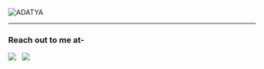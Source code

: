 

<!-- 
## Skills and Experiance :

- FrontEnd           : Html | Css 
- Scripting Language : C | Python | Java
- Library            : Numpy| Pandas | Scikit Learn 
- Database           : MySQL | SQLLite 
- IDE                : VScode | IntelliJ | PyCharm 
-Version Control     : Git | GitHub

<h2>Hey, 🙋🏼‍♂️</h2>
<p>I'm Bikrom Aditya Roy 😎</p>
<p>I'm Bikrom Roy, and I'm studying CSE at Daffodil International University, Dhaka. I really enjoy the field to know different languages and frameworks like Python.
I am dedicated to continuously learning and growing in my area, seeking new challenges and professional upliftment opportunities.
I hearken to inquisitive attention animus and am consistent with my goal. 
As a Class Representative, I should acquire soft skills (problem-solving, time management, teamwork, leadership, empathy, and creative thinking),  and solid skill (Presentation, Coding, and Certificated). 
I love solving code in Python and developing many real-life projects. I am interested in ML(NLP), IoT, and Embedded systems. An active member in NLP& ML Lab, CPC.
I will ever have new experiences, pay a visit to new people, and reach new wisdom.  I discover new thoughts and creative ideas to help others. An inventive mind gives help me ascend and construct my to-be vocation.
</p>
<p><b>I want One cup of coffee open VS Code and push it on Github.</b></p>

<hr />

## Activities  :

- 🔭 I’m currently working on Student. 
- 🌱 I’m currently learning Python and it's frameworks. 
- 📫 How to reach me: bikromroy0711@gmail.com 
- 😄 Pronouns: he/him 
- 
<p><b>I count 📝when you watch 👀 my profile </b></p>

![](https://komarev.com/ghpvc/?username=ADATYA&color=brightgreen)

<hr />

### Languages I can write but  I can't speak 

<br />

![Python](https://img.shields.io/badge/python-3670A0?style=for-the-badge&logo=python&logoColor=ffdd54) &nbsp;
![C](https://img.shields.io/badge/c-%2300599C.svg?style=for-the-badge&logo=c&logoColor=white) &nbsp;
![HTML5](https://img.shields.io/badge/html5-%23E34F26.svg?style=for-the-badge&logo=html5&logoColor=white) &nbsp;
![CSS3](https://img.shields.io/badge/css3-%231572B6.svg?style=for-the-badge&logo=css3&logoColor=white)
<hr />

##  Skills and Experience :

- FrontEnd           : Html | Css 
- Scripting Language : C | Python | Java
- Library            : Numpy| Pandas | Scikit Learn 
- Database           : MySQL | SQLLite 
- IDE                : VScode | IntelliJ | PyCharm 
- Version Control     : Git | GitHub

<h2>Github Stats</h2>
<!-- <p align="center" style="width:100% display:flex flex-direction:column align-items:center justify-content:center"> 
   -->
<!--  [![GitHub Streak](https://github-readme-streak-stats.herokuapp.com/?user=ADATYA&theme=dark)](https://git.io/streak-stats) -->
<!--   [![Top Langs](https://github-readme-stats.vercel.app/api/top-langs/?username=ADATYA)](https://github.com/ADATYA/github-readme-stats) -->
 
  <img align="center" src="https://github-readme-stats.vercel.app/api?username=ADATYA&show_icons=true&locale=en&theme=tokyonight" alt="ADATYA" />
 
</p>

<hr />

### Reach out to me at-
[<img src="https://img.shields.io/badge/linkedin-%230077B5.svg?&style=for-the-badge&logo=linkedin&logoColor=white" />](linkedin.com/in/bikrom-roy-68884a226) &nbsp;
[<img src ="https://img.shields.io/badge/Email-Here-%23E4405F.svg?&style=for-the-badge&logo=&logoColor=white%22">](bikromroy0711@gmail.com)



